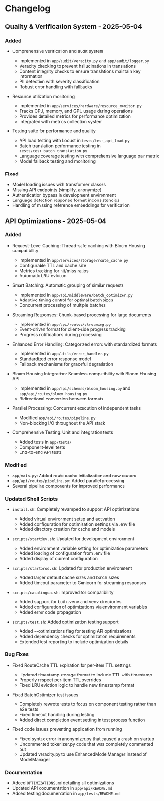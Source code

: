 # Changelog

## Quality & Verification System - 2025-05-04

### Added
- Comprehensive verification and audit system
  - Implemented in `app/audit/veracity.py` and `app/audit/logger.py`
  - Veracity checking to prevent hallucinations in translations
  - Content integrity checks to ensure translations maintain key information
  - PII detection with severity classification
  - Robust error handling with fallbacks

- Resource utilization monitoring
  - Implemented in `app/services/hardware/resource_monitor.py`
  - Tracks CPU, memory, and GPU usage during operations
  - Provides detailed metrics for performance optimization
  - Integrated with metrics collection system

- Testing suite for performance and quality
  - API load testing with Locust in `tests/test_api_load.py`
  - Batch translation performance testing in `tests/test_batch_translation.py`
  - Language coverage testing with comprehensive language pair matrix
  - Model fallback testing and monitoring

### Fixed
- Model loading issues with transformer classes
- Missing API endpoints (simplify, anonymize)
- Authentication bypass in development environment
- Language detection response format inconsistencies
- Handling of missing reference embeddings for verification

## API Optimizations - 2025-05-04

### Added
- Request-Level Caching: Thread-safe caching with Bloom Housing compatibility
  - Implemented in `app/services/storage/route_cache.py`
  - Configurable TTL and cache size
  - Metrics tracking for hit/miss ratios
  - Automatic LRU eviction

- Smart Batching: Automatic grouping of similar requests
  - Implemented in `app/api/middleware/batch_optimizer.py`
  - Adaptive timing control for optimal batch sizes
  - Concurrent processing of multiple batches

- Streaming Responses: Chunk-based processing for large documents
  - Implemented in `app/api/routes/streaming.py`
  - Event-driven format for client-side progress tracking
  - Progress notifications during processing

- Enhanced Error Handling: Categorized errors with standardized formats
  - Implemented in `app/utils/error_handler.py`
  - Standardized error response model
  - Fallback mechanisms for graceful degradation

- Bloom Housing Integration: Seamless compatibility with Bloom Housing API
  - Implemented in `app/api/schemas/bloom_housing.py` and `app/api/routes/bloom_housing.py`
  - Bidirectional conversion between formats

- Parallel Processing: Concurrent execution of independent tasks
  - Modified `app/api/routes/pipeline.py`
  - Non-blocking I/O throughout the API stack

- Comprehensive Testing: Unit and integration tests
  - Added tests in `app/tests/`
  - Component-level tests
  - End-to-end API tests

### Modified
- `app/main.py`: Added route cache initialization and new routers
- `app/api/routes/pipeline.py`: Added parallel processing
- Several pipeline components for improved performance

### Updated Shell Scripts
- `install.sh`: Completely revamped to support API optimizations
  - Added virtual environment setup and activation
  - Added configuration for optimization settings via .env file
  - Added directory creation for cache and models

- `scripts/startdev.sh`: Updated for development environment
  - Added environment variable setting for optimization parameters
  - Added loading of configuration from .env file
  - Added display of current configuration

- `scripts/startprod.sh`: Updated for production environment
  - Added larger default cache sizes and batch sizes
  - Added timeout parameter to Gunicorn for streaming responses

- `scripts/casalingua.sh`: Improved for compatibility
  - Added support for both .venv and venv directories
  - Added configuration of optimizations via environment variables
  - Added error code propagation

- `scripts/test.sh`: Added optimization testing support
  - Added --optimizations flag for testing API optimizations
  - Added dependency checks for optimization requirements
  - Extended test reporting to include optimization details

### Bug Fixes
- Fixed RouteCache TTL expiration for per-item TTL settings
  - Updated timestamp storage format to include TTL with timestamp
  - Properly respect per-item TTL overrides
  - Fixed LRU eviction logic to handle new timestamp format

- Fixed BatchOptimizer test issues
  - Completely rewrote tests to focus on component testing rather than e2e tests
  - Fixed timeout handling during testing
  - Added direct completion event setting in test process function

- Fixed code issues preventing application from running
  - Fixed syntax error in anonymizer.py that caused a crash on startup
  - Uncommented tokenizer.py code that was completely commented out
  - Updated veracity.py to use EnhancedModelManager instead of ModelManager

### Documentation
- Added `OPTIMIZATIONS.md` detailing all optimizations
- Updated API documentation in `app/api/README.md`
- Added testing documentation in `app/tests/README.md`